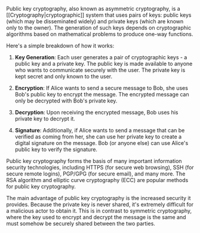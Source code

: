 Public key cryptography, also known as asymmetric cryptography, is a [[Cryptography|cryptographic]] system that uses pairs of keys: public keys (which may be disseminated widely) and private keys (which are known only to the owner). The generation of such keys depends on cryptographic algorithms based on mathematical problems to produce one-way functions.

Here's a simple breakdown of how it works:

1. **Key Generation**: Each user generates a pair of cryptographic keys - a public key and a private key. The public key is made available to anyone who wants to communicate securely with the user. The private key is kept secret and only known to the user.
    
2. **Encryption**: If Alice wants to send a secure message to Bob, she uses Bob's public key to encrypt the message. The encrypted message can only be decrypted with Bob's private key.
    
3. **Decryption**: Upon receiving the encrypted message, Bob uses his private key to decrypt it.
    
4. **Signature**: Additionally, if Alice wants to send a message that can be verified as coming from her, she can use her private key to create a digital signature on the message. Bob (or anyone else) can use Alice's public key to verify the signature.
    

Public key cryptography forms the basis of many important information security technologies, including HTTPS (for secure web browsing), SSH (for secure remote logins), PGP/GPG (for secure email), and many more. The RSA algorithm and elliptic curve cryptography (ECC) are popular methods for public key cryptography.

The main advantage of public key cryptography is the increased security it provides. Because the private key is never shared, it's extremely difficult for a malicious actor to obtain it. This is in contrast to symmetric cryptography, where the key used to encrypt and decrypt the message is the same and must somehow be securely shared between the two parties.